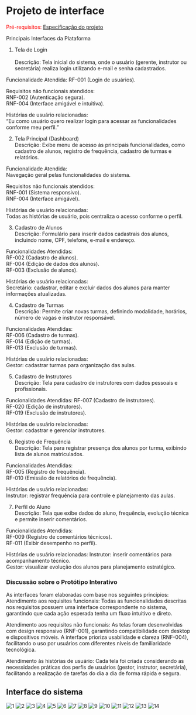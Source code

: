 # Projeto de interface

<span style="color:red">Pré-requisitos: <a href="02-Especificacao.md"> Especificação do projeto</a></span>

Principais Interfaces da Plataforma <br>
1. Tela de Login <br><br>
Descrição: Tela inicial do sistema, onde o usuário (gerente, instrutor ou secretária) realiza login utilizando e-mail e senha cadastrados.

Funcionalidade Atendida: RF-001 (Login de usuários). <br>

Requisitos não funcionais atendidos: <br>
RNF-002 (Autenticação segura). <br>
RNF-004 (Interface amigável e intuitiva). <br>

Histórias de usuário relacionadas: <br>
“Eu como usuário quero realizar login para acessar as funcionalidades conforme meu perfil.” <br>

2. Tela Principal (Dashboard) <br>
Descrição: Exibe menu de acesso às principais funcionalidades, como cadastro de alunos, registro de frequência, cadastro de turmas e relatórios.

Funcionalidade Atendida: <br>
Navegação geral pelas funcionalidades do sistema. <br>

Requisitos não funcionais atendidos: <br>
RNF-001 (Sistema responsivo). <br>
RNF-004 (Interface amigável). <br>

Histórias de usuário relacionadas: <br>
Todas as histórias de usuário, pois centraliza o acesso conforme o perfil. <br>

3. Cadastro de Alunos <br>
Descrição: Formulário para inserir dados cadastrais dos alunos, incluindo nome, CPF, telefone, e-mail e endereço. <br>

Funcionalidades Atendidas: <br>
RF-002 (Cadastro de alunos). <br>
RF-004 (Edição de dados dos alunos). <br>
RF-003 (Exclusão de alunos). <br>

Histórias de usuário relacionadas: <br>
Secretário: cadastrar, editar e excluir dados dos alunos para manter informações atualizadas. <br>

4. Cadastro de Turmas <br>
Descrição: Permite criar novas turmas, definindo modalidade, horários, número de vagas e instrutor responsável. <br>

Funcionalidades Atendidas: <br>
RF-006 (Cadastro de turmas). <br>
RF-014 (Edição de turmas). <br>
RF-013 (Exclusão de turmas). <br>

Histórias de usuário relacionadas: <br>
Gestor: cadastrar turmas para organização das aulas. <br>

5. Cadastro de Instrutores <br>
Descrição: Tela para cadastro de instrutores com dados pessoais e profissionais. <br>

Funcionalidades Atendidas:
RF-007 (Cadastro de instrutores). <br>
RF-020 (Edição de instrutores). <br>
RF-019 (Exclusão de instrutores). <br>

Histórias de usuário relacionadas: <br>
Gestor: cadastrar e gerenciar instrutores.<br>

6. Registro de Frequência <br>
Descrição: Tela para registrar presença dos alunos por turma, exibindo lista de alunos matriculados.<br>

Funcionalidades Atendidas: <br>
RF-005 (Registro de frequência). <br>
RF-010 (Emissão de relatórios de frequência). <br>

Histórias de usuário relacionadas:<br>
Instrutor: registrar frequência para controle e planejamento das aulas. <br>

7. Perfil do Aluno <br>
Descrição: Tela que exibe dados do aluno, frequência, evolução técnica e permite inserir comentários. <br>

Funcionalidades Atendidas: <br>
RF-009 (Registro de comentários técnicos). <br>
RF-011 (Exibir desempenho no perfil). <br>

Histórias de usuário relacionadas:
Instrutor: inserir comentários para acompanhamento técnico.<br>
Gestor: visualizar evolução dos alunos para planejamento estratégico.<br>

### Discussão sobre o Protótipo Interativo
As interfaces foram elaboradas com base nos seguintes princípios: <br>
Atendimento aos requisitos funcionais: Todas as funcionalidades descritas nos requisitos possuem uma interface correspondente no sistema, garantindo que cada ação esperada tenha um fluxo intuitivo e direto.

Atendimento aos requisitos não funcionais: As telas foram desenvolvidas com design responsivo (RNF-001), garantindo compatibilidade com desktop e dispositivos móveis. A interface prioriza usabilidade e clareza (RNF-004), facilitando o uso por usuários com diferentes níveis de familiaridade tecnológica.

Atendimento às histórias de usuário: Cada tela foi criada considerando as necessidades práticas dos perfis de usuários (gestor, instrutor, secretária), facilitando a realização de tarefas do dia a dia de forma rápida e segura.
 
## Interface do sistema

![1](https://github.com/user-attachments/assets/d3861be6-95b6-46fb-bd8c-5112a0cb9de5)
![2](https://github.com/user-attachments/assets/1c0e0963-fcb3-42e3-8501-dd05eea09aa5)
![3](https://github.com/user-attachments/assets/4bf68e3e-8cee-4172-b6b8-25f64038636c)
![4](https://github.com/user-attachments/assets/67722492-0e46-481e-9258-023f01b0a717)
![5](https://github.com/user-attachments/assets/748190d1-0c87-4baa-ab11-a4a5a6a229f4)
![6](https://github.com/user-attachments/assets/786bb004-0270-4064-96e8-d5dc859e67df)
![7](https://github.com/user-attachments/assets/6e42d041-8304-4a1b-a8d2-520b0160d366)
![8](https://github.com/user-attachments/assets/76dc6e7f-1d7c-42c1-ad6f-3b91647cc554)
![9](https://github.com/user-attachments/assets/eeb9a4f4-6e9f-44f7-948f-6e712a2f031d)
![10](https://github.com/user-attachments/assets/49a2beb2-21b1-4a64-92ef-65de57df614e)
![11](https://github.com/user-attachments/assets/b4b66ac7-8908-43f0-9f8b-0651ba690de6)
![12](https://github.com/user-attachments/assets/3364f9dc-c968-421b-bf3a-57f41217459b)
![13](https://github.com/user-attachments/assets/fb894149-b103-4f94-8127-ea9a9ddd62a8)
![14](https://github.com/user-attachments/assets/b3454a69-b504-4ea1-99cd-ee398f83587e)
